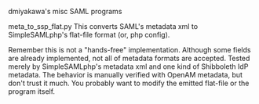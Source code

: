 dmiyakawa's misc SAML programs

meta_to_ssp_flat.py
This converts SAML's metadata xml to SimpleSAMLphp's flat-file format
(or, php config).

Remember this is not a "hands-free" implementation.
Although some fields are already implemented, not all of
metadata formats are accepted. Tested merely by SimpleSAMLphp's
metadata xml and one kind of Shibboleth IdP metadata.
The behavior is manually verified with OpenAM metadata, but
don't trust it much. You probably want to modify the emitted
flat-file or the program itself.
